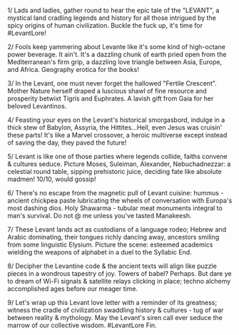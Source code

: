 1/ Lads and ladies, gather round to hear the epic tale of the "LEVANT", a mystical land cradling legends and history for all those intrigued by the spicy origins of human civilization. Buckle the fuck up, it's time for #LevantLore!

2/ Fools keep yammering about Levante like it's some kind of high-octane power beverage. It ain't. It's a dazzling chunk of earth pried open from the Mediterranean's firm grip, a dazzling love triangle between Asia, Europe, and Africa. Geography erotica for the books!

3/ In the Levant, one must never forget the hallowed "Fertile Crescent". Mother Nature herself draped a luscious shawl of fine resource and prosperity betwixt Tigris and Euphrates. A lavish gift from Gaia for her beloved Levantinos.

4/ Feasting your eyes on the Levant's historical smorgasbord, indulge in a thick stew of Babylon, Assyria, the Hittites...Hell, even Jesus was cruisin' these parts! It's like a Marvel crossover, a heroic multiverse except instead of saving the day, they paved the future!

5/ Levant is like one of those parties where legends collide, faiths convene & cultures seduce. Picture Moses, Suleiman, Alexander, Nebuchadnezzar: a celestial round table, sipping prehistoric juice, deciding fate like absolute madmen! 10/10, would gossip!

6/ There's no escape from the magnetic pull of Levant cuisine: hummus - ancient chickpea paste lubricating the wheels of conversation with Europa's most dashing dios. Holy Shawarma - tubular meat monuments integral to man's survival. Do not @ me unless you've tasted Manakeesh.

7/ These Levant lands act as custodians of a language rodeo; Hebrew and Arabic dominating, their tongues richly dancing away, ancestors smiling from some linguistic Elysium. Picture the scene: esteemed academics wielding the weapons of alphabet in a duel to the Syllabic End.

8/ Decipher the Levantine code & the ancient texts will align like puzzle pieces in a wondrous tapestry of joy. Towers of babel? Perhaps. But dare ye to dream of Wi-Fi signals & satellite relays clicking in place; techno alchemy accomplished ages before our meager time.

9/ Let's wrap up this Levant love letter with a reminder of its greatness; witness the cradle of civilization swaddling history & cultures - tug of war between reality & mythology. May the Levant's siren call ever seduce the marrow of our collective wisdom. #LevantLore Fin.